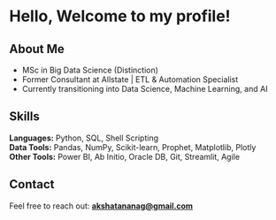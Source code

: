 # Hello, Welcome to my profile!

## About Me
- MSc in Big Data Science (Distinction)
- Former Consultant at Allstate | ETL & Automation Specialist
- Currently transitioning into Data Science, Machine Learning, and AI

## Skills
**Languages:** Python, SQL, Shell Scripting  
**Data Tools:** Pandas, NumPy, Scikit-learn, Prophet, Matplotlib, Plotly  
**Other Tools:** Power BI, Ab Initio, Oracle DB, Git, Streamlit, Agile

## Contact
Feel free to reach out: **akshatananag@gmail.com**
